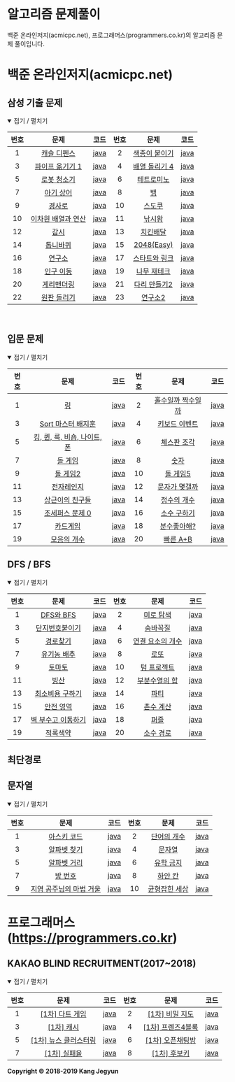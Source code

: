 알고리즘 문제풀이
=================

백준 온라인저지(acmicpc.net), 프로그래머스(programmers.co.kr)의 알고리즘 문제 풀이입니다.

백준 온라인저지(acmicpc.net)
============================

삼성 기출 문제
------

<details open> <summary> 접기 / 펼치기 </summary>

| 번호 | 문제                                                                         | 코드                         | 번호 | 문제                                                             | 코드                         |
|:----:|:----------------------------------------------------------------------------:|:----------------------------:|:----:|:----------------------------------------------------------------:|:----------------------------:|
|  1   |         [캐슬 디펜스](https://www.acmicpc.net/problem/17135)          | [java](Baekjoon/17135.java)  |  2   |          [색종이 붙이기](https://www.acmicpc.net/problem/17136)          | [java](Baekjoon/17136.java)  |
|  3   |         [파이프 옮기기 1](https://www.acmicpc.net/problem/17070)          | [java](Baekjoon/17070.java)  |  4   |          [배열 돌리기 4](https://www.acmicpc.net/problem/17406)          | [java](Baekjoon/17406.java)  |
|  5   |         [로봇 청소기](https://www.acmicpc.net/problem/14503)          | [java](Baekjoon/14503.java)  |  6   |          [테트로미노](https://www.acmicpc.net/problem/14500)          | [java](Baekjoon/14500.java)  |
|  7   |         [아기 상어](https://www.acmicpc.net/problem/16236)          | [java](Baekjoon/16236.java)  |  8   |          [뱀](https://www.acmicpc.net/problem/3190)          | [java](Baekjoon/3190.java)  |
|  9   |         [경사로](https://www.acmicpc.net/problem/14890)          | [java](Baekjoon/14890.java)  |  10   |          [스도쿠](https://www.acmicpc.net/problem/2580)          | [java](Baekjoon/2580.java)  |
|  10   |         [이차원 배열과 연산](https://www.acmicpc.net/problem/17140)          | [java](Baekjoon/17140.java)  |  11   |          [낚시왕](https://www.acmicpc.net/problem/17143)          | [java](Baekjoon/17143.java)  |
|  12   |         [감시](https://www.acmicpc.net/problem/15683)          | [java](Baekjoon/15683.java)  |  13   |          [치킨배달](https://www.acmicpc.net/problem/15686)          | [java](Baekjoon/15686.java)  |
|  14  |         [톱니바퀴](https://www.acmicpc.net/problem/14891)      | [java](Baekjoon/14891.java)  |  15  |    [2048(Easy)](https://www.acmicpc.net/problem/12100)      | [java](Baekjoon/12100.java) |
|  16  |         [연구소](https://www.acmicpc.net/problem/14502)      | [java](Baekjoon/14502.java)  |  17  |   [스타트와 링크](https://www.acmicpc.net/problem/14889)  | [java](Baekjoon/14889.java) |
|  18  |         [인구 이동](https://www.acmicpc.net/problem/16234)      | [java](Baekjoon/16234.java)  |  19  |   [나무 재테크](https://www.acmicpc.net/problem/16235)  | [java](Baekjoon/16235.java) |
|  20  |         [게리맨더링](https://www.acmicpc.net/problem/17471)      | [java](Baekjoon/17471.java)  |  21  |   [다리 만들기2](https://www.acmicpc.net/problem/17472)  | [java](Baekjoon/17472.java) |
|  22  |         [원판 돌리기](https://www.acmicpc.net/problem/17822)      | [java](Baekjoon/17822.java)  |  23  |  [연구소2](https://www.acmicpc.net/problem/17141)  | [java](Baekjoon/17141.java)|

</details>
<br>

입문 문제
------

<details open> <summary> 접기 / 펼치기 </summary>

| 번호 | 문제                                                                         | 코드                         | 번호 | 문제                                                             | 코드                         |
|:----:|:----------------------------------------------------------------------------:|:----------------------------:|:----:|:----------------------------------------------------------------:|:----------------------------:|
|  1   |         [링](https://www.acmicpc.net/problem/3036)          | [java](Baekjoon/3036.java)  |  2   |          [홀수일까 짝수일까](https://www.acmicpc.net/problem/5988)          | [java](Baekjoon/5988.java)  |
|  3   |         [Sort 마스터 배지훈](https://www.acmicpc.net/problem/17263)          | [java](Baekjoon/17263.java)  |  4   |          [키보드 이벤트](https://www.acmicpc.net/problem/17254)          | [java](Baekjoon/17254.java)  |
|  5   |         [킹, 퀸, 룩, 비숍, 나이트, 폰](https://www.acmicpc.net/problem/3003)          | [java](Baekjoon/3003.java)  |  6   |          [체스판 조각](https://www.acmicpc.net/problem/3004)          | [java](Baekjoon/3004.java)  |
|  7   |         [돌 게임](https://www.acmicpc.net/problem/9655)          | [java](Baekjoon/9655.java)  |  8   |          [숫자](https://www.acmicpc.net/problem/10093)          | [java](Baekjoon/10093.java)  |
|  9   |         [돌 게임2](https://www.acmicpc.net/problem/9656)          | [java](Baekjoon/9656.java)  |  10   |          [돌 게임5](https://www.acmicpc.net/problem/9659)          | [java](Baekjoon/9659.java)  |
|  11   |         [전자레인지](https://www.acmicpc.net/problem/10162)          | [java](Baekjoon/10162.java)  |  12   |          [문자가 몇갤까](https://www.acmicpc.net/problem/7600)          | [java](Baekjoon/7600.java)  |
|  13   |         [상근이의 친구들](https://www.acmicpc.net/problem/5717)          | [java](Baekjoon/5717.java)  |  14   |          [정수의 개수](https://www.acmicpc.net/problem/10821)          | [java](Baekjoon/10821.java)  |
|  15   |         [조세퍼스 문제 0](https://www.acmicpc.net/problem/11866)          | [java](Baekjoon/11866.java)  |  16   |          [소수 구하기](https://www.acmicpc.net/problem/1929)          | [java](Baekjoon/1929.java)  |
|  17  |         [카드게임](https://www.acmicpc.net/problem/10801)      | [java](Baekjoon/10801.java)  |  18  |   [분수좋아해?](https://www.acmicpc.net/problem/10474)  | [java](Baekjoon/10474.java) |
|  19  |         [모음의 개수](https://www.acmicpc.net/problem/10987)      | [java](Baekjoon/10987.java)  |  20  |  [빠른 A+B](https://www.acmicpc.net/problem/15552)  | [java](Baekjoon/15552.java) |
</details>


DFS / BFS
------
<details open> <summary> 접기 / 펼치기 </summary>

| 번호 | 문제                                                                         | 코드                         | 번호 | 문제                                                             | 코드                         |
|:----:|:----------------------------------------------------------------------------:|:----------------------------:|:----:|:----------------------------------------------------------------:|:----------------------------:|
|  1   |         [DFS와 BFS](https://www.acmicpc.net/problem/1260)          | [java](Baekjoon/1260.java)  |  2   |          [미로 탐색](https://www.acmicpc.net/problem/2178)          | [java](Baekjoon/2178.java)  |
|  3   |         [단지번호붙이기](https://www.acmicpc.net/problem/2667)          | [java](Baekjoon/2667.java)  |  4   |          [숨바꼭질](https://www.acmicpc.net/problem/1697)          | [java](Baekjoon/1697.java)  |
|  5   |         [경로찾기](https://www.acmicpc.net/problem/11403)          | [java](Baekjoon/11403.java)  |  6   |          [연결 요소의 개수](https://www.acmicpc.net/problem/11724)          | [java](Baekjoon/11724.java)  |
|  7   |         [유기농 배추](https://www.acmicpc.net/problem/1012)          | [java](Baekjoon/1012.java)  |  8   |          [로또](https://www.acmicpc.net/problem/6603)          | [java](Baekjoon/6603.java)  |
|  9   |         [토마토](https://www.acmicpc.net/problem/7569)          | [java](Baekjoon/7569.java)  |  10   |          [텀 프로젝트](https://www.acmicpc.net/problem/9466)          | [java](Baekjoon/9466.java)  |
|  11   |         [빙산](https://www.acmicpc.net/problem/2573)          | [java](Baekjoon/2573.java)  |  12   |      [부분수열의 합](https://www.acmicpc.net/problem/1182)             | [java](Baekjoon/1182.java) |
|  13  |         [최소비용 구하기](https://www.acmicpc.net/problem/1916)          | [java](Baekjoon/1916.java)  |  14   |   [파티](https://www.acmicpc.net/problem/1238)             | [java](Baekjoon/1238.java)  |
|  15  |         [안전 영역](https://www.acmicpc.net/problem/2468)          | [java](Baekjoon/2468.java)  |  16   |   [촌수 계산](https://www.acmicpc.net/problem/2644)         | [java](Baekjoon/2644.java) |
|  17  |         [벽 부수고 이동하기](https://www.acmicpc.net/problem/2206)          | [java](Baekjoon/2206.java)  |  18   |  [퍼즐](https://www.acmicpc.net/problem/1525)        | [java](Baekjoon/1525.java) |
|  19  |         [적록색약](https://www.acmicpc.net/problem/10026)          | [java](Baekjoon/10026.java)  |  20   |   [소수 경로](https://www.acmicpc.net/problem/1963)    | [java](Baekjoon/1963.java) |


</details>

최단경로
------

문자열
------

<details open> <summary> 접기 / 펼치기 </summary>

| 번호 | 문제                                                                         | 코드                         | 번호 | 문제                                                             | 코드                         |
|:----:|:----------------------------------------------------------------------------:|:----------------------------:|:----:|:----------------------------------------------------------------:|:----------------------------:|
|  1   |         [아스키 코드](https://www.acmicpc.net/problem/11654)          | [java](Baekjoon/11654.java)  |  2   |          [단어의 개수](https://www.acmicpc.net/problem/1152)          | [java](Baekjoon/1152.java)  |
|  3   |         [알파벳 찾기](https://www.acmicpc.net/problem/10809)          | [java](Baekjoon/10809.java)  |  4   |          [문자열](https://www.acmicpc.net/problem/1120)          | [java](Baekjoon/1120.java)  |
|  5   |         [알파벳 거리](https://www.acmicpc.net/problem/5218)          | [java](Baekjoon/5218.java)  |  6   |   [유학 금지](https://www.acmicpc.net/problem/2789)               | [java](Baekjoon/2789.java)  |
|  7   |         [방 번호](https://www.acmicpc.net/problem/1475)          | [java](Baekjoon/1475.java)  |  8   |   [하얀 칸](https://www.acmicpc.net/problem/1100)               | [java](Baekjoon/1100.java)  |
|  9   |         [지영 공주님의 마법 거울](https://www.acmicpc.net/problem/11586)          | [java](Baekjoon/11586.java)  |  10   |   [균형잡힌 세상](https://www.acmicpc.net/problem/4949)               | [java](Baekjoon/4949.java)  |
</details>


프로그래머스 (https://programmers.co.kr)
============================

KAKAO BLIND RECRUITMENT(2017~2018)
------

<details open> <summary> 접기 / 펼치기 </summary>

| 번호 | 문제                                                                         | 코드                         | 번호 | 문제                                                             | 코드                         |
|:----:|:----------------------------------------------------------------------------:|:----------------------------:|:----:|:----------------------------------------------------------------:|:----------------------------:|
|  1   |         [[1차] 다트 게임](https://programmers.co.kr/learn/courses/30/lessons/17682)          | [java](Programmers/17682.java)  |  2   |          [[1차] 비밀 지도](https://programmers.co.kr/learn/courses/30/lessons/17681)          | [java](Programmers/17681.java)  |
|  3   |         [[1차] 캐시](https://programmers.co.kr/learn/courses/30/lessons/17680)          | [java](Programmers/17680.java)  |  4   |          [[1차] 프렌즈4블록](https://programmers.co.kr/learn/courses/30/lessons/17679)          | [java](Programmers/17679.java)  |
|  5   |         [[1차] 뉴스 클러스터링](https://programmers.co.kr/learn/courses/30/lessons/17677)          | [java](Programmers/17677.java)  |  6   |          [[1차] 오픈채팅방](https://programmers.co.kr/learn/courses/30/lessons/42888)          | [java](Programmers/42888.java)   |
|  7   |         [[1차] 실패율](https://programmers.co.kr/learn/courses/30/lessons/42889)          | [java](Programmers/42889.java)  |  8   |[[1차] 후보키](https://programmers.co.kr/learn/courses/30/lessons/42890)          | [java](Programmers/42890.java)|

</details>







**Copyright &copy; 2018-2019 Kang Jegyun**

